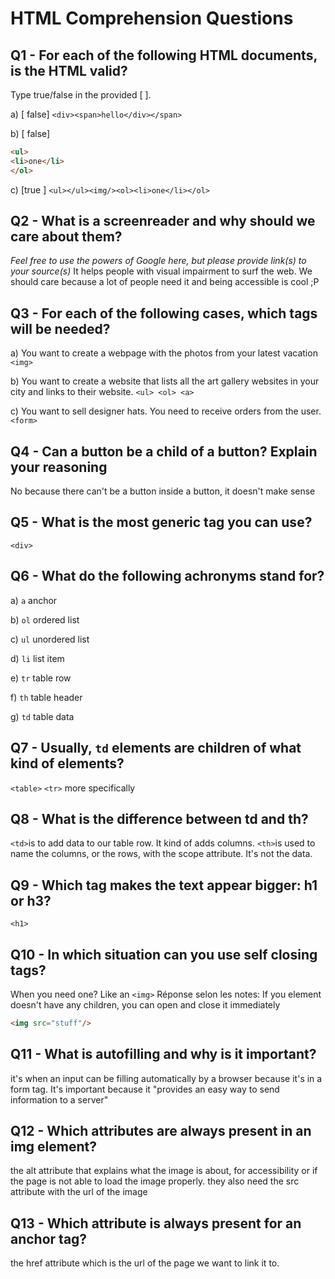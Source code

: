 # HTML Comprehension Questions


## Q1 - For each of the following HTML documents, is the HTML valid?

Type true/false in the provided [ ].

a) [ false] `<div><span>hello</div></span>`

b) [ false]

```html
<ul>
<li>one</li>
</ol>
```

c) [true ] `<ul></ul><img/><ol><li>one</li></ol>`


## Q2 - What is a screenreader and why should we care about them?

_Feel free to use the powers of Google here, but please provide link(s) to your source(s)_
It helps people with visual impairment to surf the web. We should care because a lot of people need it and being accessible is cool ;P





## Q3 - For each of the following cases, which tags will be needed?

a) You want to create a webpage with the photos from your latest vacation
`<img>`

b) You want to create a website that lists all the art gallery websites in your city and links to their website.
`<ul> <ol> <a>`

c) You want to sell designer hats. You need to receive orders from the user.
`<form>`



## Q4 - Can a button be a child of a button? Explain your reasoning
No because there can't be a button inside a button, it doesn't make sense






## Q5 - What is the most generic tag you can use?
`<div>`




## Q6 - What do the following achronyms stand for?

a) `a` anchor

b) `ol` ordered list

c) `ul` unordered list

d) `li` list item

e) `tr` table row

f) `th` table header

g) `td` table data


## Q7 - Usually, `td` elements are children of what kind of elements?
`<table>` `<tr>` more specifically



## Q8 - What is the difference between td and th?

`<td>`is to add data to our table row. It kind of adds columns. `<th>`is used to name the columns, or the rows, with the scope attribute. It's not the data.

## Q9 - Which tag makes the text appear bigger: h1 or h3?

`<h1>`

## Q10 - In which situation can you use self closing tags?
When you need one? Like an `<img>`
Réponse selon les notes: If you element doesn't have any children, you can open and close it immediately
```html
<img src="stuff"/>
```


## Q11 - What is autofilling and why is it important?
it's when an input can be filling automatically by a browser because it's in a form tag. It's important because it "provides an easy way to send information to a server"


## Q12 - Which attributes are always present in an img element?
the alt attribute that explains what the image is about, for accessibility or if the page is not able to load the image properly.
they also need the src attribute with the url of the image


## Q13 - Which attribute is always present for an anchor tag?

the href attribute which is the url of the page we want to link it to.

